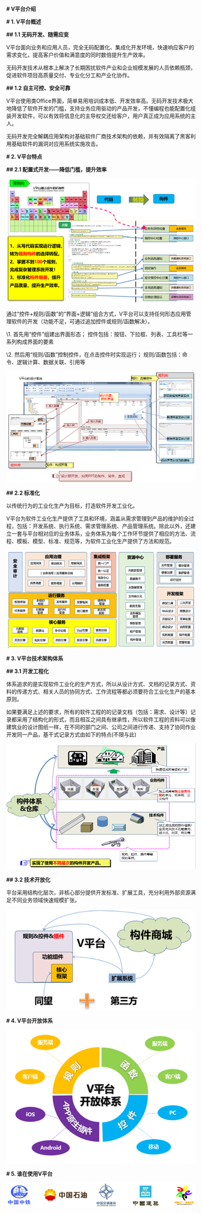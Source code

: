 **# V平台介绍**

**# 1. V平台概述**

**## 1.1 无码开发、随需应变**

 V平台面向业务和应用人员，完全无码配置化、集成化开发环境，快速响应客户的需求变化，提高客户价值和满意度的同时数倍提升生产效率。

无码开发技术从根本上解决了长期困扰软件产业和企业规模发展的人员依赖瓶颈，促进软件项目高质量交付、专业化分工和产业化协作。

 

**## 1.2 自主可控、安全可靠**

V平台使用类Office界面，简单易用培训成本低、开发效率高。无码开发技术极大地降低了软件开发的门槛，支持业务应用驱动的产品开发，不懂编程也能配置化组装开发软件，可以有效将信息化的主导权交还给客户，用户真正成为应用系统的主人。

无码开发完全解耦应用架构对基础软件厂商技术架构的依赖，并有效隔离了黑客利用基础软件的漏洞对应用系统实施攻击。

**# 2. V平台特点**

**## 2.1 配置式开发——降低门槛，提升效率**

![Alt text](https://github.com/opensource-vplatform/vplatform-docs/blob/master/mdImages/intro/1555897661099.png?raw=true)

通过“控件+规则/函数”的“界面+逻辑”组合方式，V平台可以支持任何形态应用管理软件的开发（功能不足，可通过追加控件或规则/函数解决）。

\1. 首先用“控件”组建出界面形态；        控件包括：按钮、下拉框、列表、工具栏等一系列构成界面的要素

\2. 然后用“规则/函数”控制控件，在点击控件时实现运行；  规则/函数包括：命令、逻辑计算、数据关联、引用等

![Alt text](https://github.com/opensource-vplatform/vplatform-docs/blob/master/mdImages/intro/1555897742474.png?raw=true)

**## 2.2 标准化**

以传统行为的工业化生产为目标，打造软件开发工业化。

V平台为软件工业化生产提供了工具和环境，涵盖从需求管理到产品的维护的全过程，包括：开发系统、执行系统、需求管理系统、产品管理系统。除此以外，还建立一套与平台相对应的业务体系，业务体系为每个工作环节提供了相应的方法、流程、模板、模型、标准、规范等，为软件工业化生产提供了方法和规范。

![Alt text](https://github.com/opensource-vplatform/vplatform-docs/blob/master/mdImages/intro/1555898908319.png?raw=true)

**# 3. V平台技术架构体系**

**## 3.1 开发工程化**

体系追求的是实现软件工业化的生产方式，所以从设计方式、文档的记录方式、资料的传递方式、相关人员的协同方式、工作流程等都必须要符合工业化生产的基本原则。

如果要满足上述的要求，所有的软件工程的的记录文档（包括：需求、设计等）记录都采用了结构化的形式，而且相互之间具有继承性，所以软件工程的资料可以像建筑业的设计图纸一样，在不同的部门之间、公司之间进行传递、支持了协同作业开发同一产品，基干式记录方式由如下的特点(不限与此)

![Alt text](https://github.com/opensource-vplatform/vplatform-docs/blob/master/mdImages/intro/1555897777591.png?raw=true)

**## 3.2 技术开放化**

平台采用结构化层次，非核心部分提供开发标准、扩展工具，充分利用外部资源满足不同业务领域快速规模扩张。

![Alt text](https://github.com/opensource-vplatform/vplatform-docs/blob/master/mdImages/intro/1555897802675.png?raw=true)

**# 4. V平台开放体系**

![Alt text](https://github.com/opensource-vplatform/vplatform-docs/blob/master/mdImages/intro/1555916678176.png?raw=true)

**# 5. 谁在使用V平台**

![Alt text](https://github.com/opensource-vplatform/vplatform-docs/blob/master/mdImages/intro/1555911578002.png?raw=true)